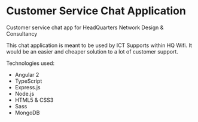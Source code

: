 # Customer Service Chat Application
Customer service chat app for HeadQuarters Network Design &amp; Consultancy

This chat application is meant to be used by ICT Supports within HQ Wifi. It would be an easier and cheaper solution to a lot of customer support.

Technologies used:
* Angular 2
* TypeScript
* Express.js
* Node.js
* HTML5 &amp; CSS3
* Sass
* MongoDB
